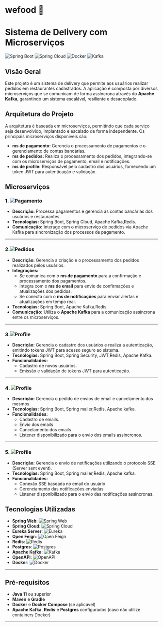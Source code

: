 # wefood 🍔 

# Sistema de Delivery com Microserviços

![Spring Boot](https://img.shields.io/badge/Spring-Boot-green?logo=spring) ![Spring Cloud](https://img.shields.io/badge/Spring%20Cloud-6DB33F?logo=springcloud) ![Docker](https://img.shields.io/badge/Docker-2496ED?logo=docker&logoColor=white) ![Kafka](https://img.shields.io/badge/Apache%20Kafka-231F20?logo=apache-kafka&logoColor=white)

## Visão Geral

Este projeto é um sistema de delivery que permite aos usuários realizar pedidos em restaurantes cadastrados. A aplicação é composta por diversos microserviços que se comunicam de forma assíncrona através do **Apache Kafka**, garantindo um sistema escalável, resiliente e desacoplado.

## Arquitetura do Projeto

A arquitetura é baseada em microserviços, permitindo que cada serviço seja desenvolvido, implantado e escalado de forma independente. Os principais microserviços disponíveis são:

- **ms de pagamento:** Gerencia o processamento de pagamentos e o gerenciamento de contas bancárias.
- **ms de pedidos:** Realiza o processamento dos pedidos, integrando-se com os microserviços de pagamento, email e notificações.
- **ms de profile:** Responsável pelo cadastro dos usuários, fornecendo um token JWT para autenticação e validação.

## Microserviços

### 1. ![Pagamento](https://img.shields.io/badge/Microserviço%20Pagamento-blue)
- **Descrição:** Processa pagamentos e gerencia as contas bancárias dos usuários e restaurantes.
- **Tecnologias:** Spring Boot, Spring Cloud, Apache Kafka,Redis.
- **Comunicação:** Interage com o microserviço de pedidos via Apache Kafka para sincronização dos processos de pagamento.

---

### 2.![Pedidos](https://img.shields.io/badge/Microserviço%20Pedidos-orange)
- **Descrição:** Gerencia a criação e o processamento dos pedidos realizados pelos usuários.
- **Integrações:** 
  - Se comunica com o **ms de pagamento** para a confirmação e processamento dos pagamentos.
  - Integra com o **ms de email** para envio de confirmações e atualizações dos pedidos.
  - Se conecta com o **ms de notificações** para enviar alertas e atualizações em tempo real.
- **Tecnologias:** Spring Boot, Apache Kafka,Redis.
- **Comunicação:** Utiliza o **Apache Kafka** para a comunicação assíncrona entre os microserviços.

---

### 3.![Profile](https://img.shields.io/badge/Microserviço%20Profile-green)
- **Descrição:** Gerencia o cadastro dos usuários e realiza a autenticação, emitindo tokens JWT para acesso seguro ao sistema.
- **Tecnologias:** Spring Boot, Spring Security, JWT,Redis, Apache Kafka.
- **Funcionalidades:** 
  - Cadastro de novos usuários.
  - Emissão e validação de tokens JWT para autenticação.

---

### 4. ![Profile](https://img.shields.io/badge/Microserviço%20Mail-red)
- **Descrição:** Gerencia o pedido de envios de email e cancelamento dos mesmos.
- **Tecnologias:** Spring Boot, Spring mailer,Redis, Apache kafka.
- **Funcionalidades:** 
  - Cadastro de emails.
  - Envio dos emails
  - Cancelamento dos emails
  - Listener disponibilizado para o envio dos emails assincronos.

---

### 5. ![Profile](https://img.shields.io/badge/Microserviço%20Notification-purple)
- **Descrição:** Gerencia o envio de notificações utilizando o protocolo SSE (Server sent event).
- **Tecnologias:** Spring Boot, Spring mailer,Redis, Apache kafka.
- **Funcionalidades:** 
  - Conexão SSE baseada no email do usuário
  - Gerenciamento das notificações enviadas
  - Listener disponibilizado para o envio das notificações assincronas.

## Tecnologias Utilizadas

- **Spring Web**: ![Spring Web](https://img.shields.io/badge/Spring%20Web-green?logo=spring)
- **Spring Cloud**: ![Spring Cloud](https://img.shields.io/badge/Spring%20Cloud-6DB33F?logo=springcloud)
- **Eureka Server**: ![Eureka](https://img.shields.io/badge/Eureka-Spring%20Cloud-6DB33F?logo=springcloud)
- **Open Feign**: ![Open Feign](https://img.shields.io/badge/Eureka-Spring%20Cloud-6DB33F?logo=springcloud)
- **Redis**: ![Redis](https://img.shields.io/badge/Redis-DC382D?logo=redis)
- **Postgres**: ![Postgres](https://img.shields.io/badge/PostgreSQL-336791?logo=postgresql)
- **Apache Kafka**: ![Kafka](https://img.shields.io/badge/Apache%20Kafka-231F20?logo=apache-kafka&logoColor=white)
- **OpenAPI**: ![OpenAPI](https://img.shields.io/badge/OpenAPI-2.0-1A1A1A?logo=swagger)
- **Docker**: ![Docker](https://img.shields.io/badge/Docker-2496ED?logo=docker&logoColor=white)

---

## Pré-requisitos

- **Java 11** ou superior
- **Maven** e **Gradle**
- **Docker** e **Docker Compose** (se aplicável)
- **Apache Kafka**, **Redis** e **Postgres** configurados (caso não utilize containers Docker)

---
